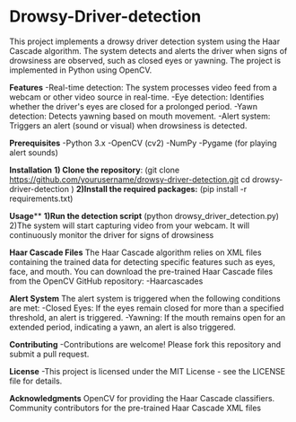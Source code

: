 # Drowsy-Driver-detection

This project implements a drowsy driver detection system using the Haar Cascade algorithm. The system detects and alerts the driver when signs of drowsiness are observed, such as closed eyes or yawning. The project is implemented in Python using OpenCV.

**Features**
-Real-time detection: The system processes video feed from a webcam or other video source in real-time.
-Eye detection: Identifies whether the driver's eyes are closed for a prolonged period.
-Yawn detection: Detects yawning based on mouth movement.
-Alert system: Triggers an alert (sound or visual) when drowsiness is detected.

**Prerequisites**
-Python 3.x
-OpenCV (cv2)
-NumPy
-Pygame (for playing alert sounds)

**Installation**
**1) Clone the repository**:
   (git clone https://github.com/yourusername/drowsy-driver-detection.git
cd drowsy-driver-detection
)
**2)Install the required packages:**
(pip install -r requirements.txt)

**Usage****
**1)Run the detection script**
(python drowsy_driver_detection.py)
2)The system will start capturing video from your webcam. It will continuously monitor the driver for signs of drowsiness

**Haar Cascade Files**
The Haar Cascade algorithm relies on XML files containing the trained data for detecting specific features such as eyes, face, and mouth. You can download the pre-trained Haar Cascade files from the OpenCV GitHub repository:
-Haarcascades

**Alert System**
The alert system is triggered when the following conditions are met:
-Closed Eyes: If the eyes remain closed for more than a specified threshold, an alert is triggered.
-Yawning: If the mouth remains open for an extended period, indicating a yawn, an alert is also triggered.

**Contributing**
-Contributions are welcome! Please fork this repository and submit a pull request.

**License**
-This project is licensed under the MIT License - see the LICENSE file for details.

**Acknowledgments**
OpenCV for providing the Haar Cascade classifiers.
Community contributors for the pre-trained Haar Cascade XML files





